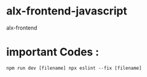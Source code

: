 # alx-frontend-javascript

alx-frontend

# important Codes :

`npm run dev [filename]
npx eslint --fix [filename]`
